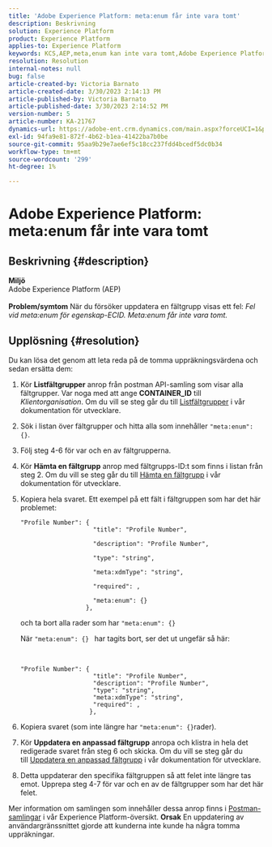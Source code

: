 ```yaml
---
title: 'Adobe Experience Platform: meta:enum får inte vara tomt'
description: Beskrivning
solution: Experience Platform
product: Experience Platform
applies-to: Experience Platform
keywords: KCS,AEP,meta,enum kan inte vara tomt,Adobe Experience Platform,uppdatera fältgrupper,tillfällig lösning,felsökning
resolution: Resolution
internal-notes: null
bug: false
article-created-by: Victoria Barnato
article-created-date: 3/30/2023 2:14:13 PM
article-published-by: Victoria Barnato
article-published-date: 3/30/2023 2:14:52 PM
version-number: 5
article-number: KA-21767
dynamics-url: https://adobe-ent.crm.dynamics.com/main.aspx?forceUCI=1&pagetype=entityrecord&etn=knowledgearticle&id=d7918023-05cf-ed11-b597-6045bd0065b6
exl-id: 94fa9e81-872f-4b62-b1ea-41422ba7b0be
source-git-commit: 95aa9b29e7ae6ef5c18cc237fdd4bcedf5dc0b34
workflow-type: tm+mt
source-wordcount: '299'
ht-degree: 1%

---
```


# Adobe Experience Platform: meta:enum får inte vara tomt

## Beskrivning {#description}

<b>Miljö</b><br>Adobe Experience Platform (AEP)<br><br><b>Problem/symtom</b>
När du försöker uppdatera en fältgrupp visas ett fel: *Fel vid meta:enum för egenskap-ECID. Meta:enum får inte vara tomt.*


## Upplösning {#resolution}


Du kan lösa det genom att leta reda på de tomma uppräkningsvärdena och sedan ersätta dem:

1. Kör <b>Listfältgrupper</b> anrop från postman API-samling som visar alla fältgrupper. Var noga med att ange <b>CONTAINER_ID</b> till *Klientorganisation*. Om du vill se steg går du till [Listfältgrupper](https://developer.adobe.com/experience-platform-apis/references/schema-registry/#tag/Field-groups/operation/listFieldGroups) i vår dokumentation för utvecklare.
2. Sök i listan över fältgrupper och hitta alla som innehåller `"meta:enum": {}`.
3. Följ steg 4-6 för var och en av fältgrupperna.
4. Kör <b>Hämta en fältgrupp</b> anrop med fältgrupps-ID:t som finns i listan från steg 2. Om du vill se steg går du till [Hämta en fältgrupp](https://developer.adobe.com/experience-platform-apis/references/schema-registry/#tag/Field-groups/operation/retrieveFieldGroup) i vår dokumentation för utvecklare.
5. Kopiera hela svaret. Ett exempel på ett fält i fältgruppen som har det här problemet:




   ```clike
   "Profile Number": { 
                       "title": "Profile Number",                                     
                       "description": "Profile Number",                                    
                       "type": "string",                                     
                       "meta:xdmType": "string",                                    
                       "required": ,                                    
                       "meta:enum": {}                               
                     },
   ```



   och ta bort alla rader som har `"meta:enum": {}`



   När `"meta:enum": {} ` har tagits bort, ser det ut ungefär så här:

    

   ```clike
   "Profile Number": {
                       "title": "Profile Number",
                       "description": "Profile Number",
                       "type": "string",
                       "meta:xdmType": "string",
                       "required": ,
                      },
   ```

6. Kopiera svaret (som inte längre har `"meta:enum": {}`rader).
7. Kör <b>Uppdatera en anpassad fältgrupp</b> anropa och klistra in hela det redigerade svaret från steg 6 och skicka. Om du vill se steg går du till [Uppdatera en anpassad fältgrupp](https://developer.adobe.com/experience-platform-apis/references/schema-registry/#tag/Field-groups/operation/patchFieldGroup) i vår dokumentation för utvecklare.
8. Detta uppdaterar den specifika fältgruppen så att felet inte längre tas emot. Upprepa steg 4-7 för var och en av de fältgrupper som har det här felet.


Mer information om samlingen som innehåller dessa anrop finns i [Postman-samlingar](https://experienceleague.adobe.com/docs/experience-platform/landing/platform-apis/postman.html?lang=en#collections) i vår Experience Platform-översikt.
<b>Orsak</b>
En uppdatering av användargränssnittet gjorde att kunderna inte kunde ha några tomma uppräkningar.

